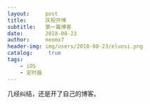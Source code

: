 ```yaml
---
layout:     post
title:      庆祝开博
subtitle:   第一篇博客
date:       2018-08-23
author:     neomx7
header-img: img/users/2018-08-23/eluosi.png
catalog: 	 true
tags:
    - iOS
    - 定时器
---
```


几经纠结，还是开了自己的博客。
